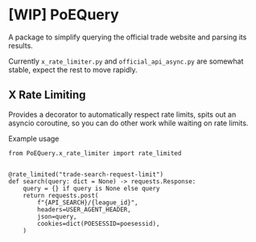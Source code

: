 # [WIP] PoEQuery

A package to simplify querying the official trade website and parsing its results.

Currently `x_rate_limiter.py` and `official_api_async.py` are somewhat stable, expect the rest to move rapidly.

## X Rate Limiting
Provides a decorator to automatically respect rate limits, spits out an asyncio coroutine, so you can do other work while waiting on rate limits.

Example usage
```
from PoEQuery.x_rate_limiter import rate_limited


@rate_limited("trade-search-request-limit")
def search(query: dict = None) -> requests.Response:
    query = {} if query is None else query
    return requests.post(
        f"{API_SEARCH}/{league_id}",
        headers=USER_AGENT_HEADER,
        json=query,
        cookies=dict(POESESSID=poesessid),
    )
```
